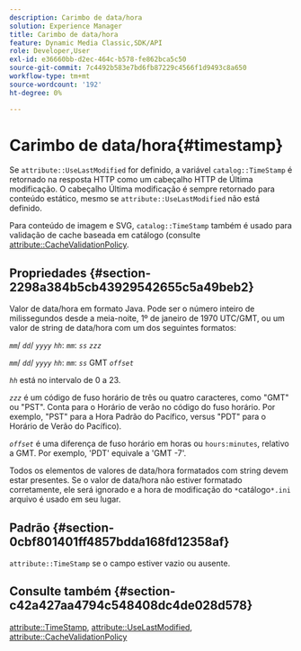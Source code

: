 ```yaml
---
description: Carimbo de data/hora
solution: Experience Manager
title: Carimbo de data/hora
feature: Dynamic Media Classic,SDK/API
role: Developer,User
exl-id: e36660bb-d2ec-464c-b578-fe862bca5c50
source-git-commit: 7c4492b583e7bd6fb87229c4566f1d9493c8a650
workflow-type: tm+mt
source-wordcount: '192'
ht-degree: 0%

---
```


# Carimbo de data/hora{#timestamp}

Se `attribute::UseLastModified` for definido, a variável `catalog::TimeStamp` é retornado na resposta HTTP como um cabeçalho HTTP de Última modificação. O cabeçalho Última modificação é sempre retornado para conteúdo estático, mesmo se `attribute::UseLastModified` não está definido.

Para conteúdo de imagem e SVG, `catalog::TimeStamp` também é usado para validação de cache baseada em catálogo (consulte [attribute::CacheValidationPolicy](/help/aem-is-ir-api/is-api/image-catalog/image-serving-api-ref/c-image-catalog-reference/c-attributes-reference/r-cachevalidationpolicy.md).

## Propriedades {#section-2298a384b5cb43929542655c5a49beb2}

Valor de data/hora em formato Java. Pode ser o número inteiro de milissegundos desde a meia-noite, 1º de janeiro de 1970 UTC/GMT, ou um valor de string de data/hora com um dos seguintes formatos:

*`mm`*/ *`dd`*/ *`yyyy`* *`hh`*: *`mm`*: *`ss`* *`zzz`*

*`mm`*/ *`dd`*/ *`yyyy`* *`hh`*: *`mm`*: *`ss`* GMT *`offset`*

*`hh`* está no intervalo de 0 a 23.

*`zzz`* é um código de fuso horário de três ou quatro caracteres, como &quot;GMT&quot; ou &quot;PST&quot;. Conta para o Horário de verão no código do fuso horário. Por exemplo, &quot;PST&quot; para a Hora Padrão do Pacífico, versus &quot;PDT&quot; para o Horário de Verão do Pacífico).

*`offset`* é uma diferença de fuso horário em horas ou `hours:minutes`, relativo a GMT. Por exemplo, &#39;PDT&#39; equivale a &#39;GMT -7&#39;.

Todos os elementos de valores de data/hora formatados com string devem estar presentes. Se o valor de data/hora não estiver formatado corretamente, ele será ignorado e a hora de modificação do `*`catálogo`*.ini` arquivo é usado em seu lugar.

## Padrão {#section-0cbf801401ff4857bdda168fd12358af}

`attribute::TimeStamp` se o campo estiver vazio ou ausente.

## Consulte também {#section-c42a427aa4794c548408dc4de028d578}

[attribute::TimeStamp](../../../../../../is-api/image-catalog/image-serving-api-ref/c-image-catalog-reference/c-attributes-reference/r-timestamp.md#reference-4213c599a64942ee8cb9d80696b08296), [attribute::UseLastModified](../../../../../../is-api/image-catalog/image-serving-api-ref/c-image-catalog-reference/c-attributes-reference/r-uselastmodified.md#reference-73ecc421e6864a38aec5a4775f06b8e8), [attribute::CacheValidationPolicy](../../../../../../is-api/image-catalog/image-serving-api-ref/c-image-catalog-reference/c-attributes-reference/r-cachevalidationpolicy.md#reference-e55e52fd749041718a9af69fa2027b57)
